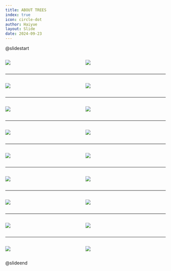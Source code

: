```yaml
---
title: ABOUT TREES
index: true
icon: circle-dot
author: Haiyue
layout: Slide
date: 2024-09-23
---
```

 
@slidestart

<div style="display:flex">
<div style="flex:1">

![](/reading/english/Level-P/ABOUT%20TREES/001.webp)
</div>
<div style="flex:1">

![](/reading/english/Level-P/ABOUT%20TREES/002.webp)
</div>
</div>

---

<div style="display:flex">
<div style="flex:1">

![](/reading/english/Level-P/ABOUT%20TREES/003.webp)
</div>
<div style="flex:1">

![](/reading/english/Level-P/ABOUT%20TREES/004.webp)
</div>
</div>

---

<div style="display:flex">
<div style="flex:1">

![](/reading/english/Level-P/ABOUT%20TREES/005.webp)
</div>
<div style="flex:1">

![](/reading/english/Level-P/ABOUT%20TREES/006.webp)
</div>
</div>

---

<div style="display:flex">
<div style="flex:1">

![](/reading/english/Level-P/ABOUT%20TREES/007.webp)
</div>
<div style="flex:1">

![](/reading/english/Level-P/ABOUT%20TREES/008.webp)
</div>
</div>

---

<div style="display:flex">
<div style="flex:1">

![](/reading/english/Level-P/ABOUT%20TREES/009.webp)
</div>
<div style="flex:1">

![](/reading/english/Level-P/ABOUT%20TREES/010.webp)
</div>
</div>

---

<div style="display:flex">
<div style="flex:1">

![](/reading/english/Level-P/ABOUT%20TREES/011.webp)
</div>
<div style="flex:1">

![](/reading/english/Level-P/ABOUT%20TREES/012.webp)
</div>
</div>

---

<div style="display:flex">
<div style="flex:1">

![](/reading/english/Level-P/ABOUT%20TREES/013.webp)
</div>
<div style="flex:1">

![](/reading/english/Level-P/ABOUT%20TREES/014.webp)
</div>
</div>

---

<div style="display:flex">
<div style="flex:1">

![](/reading/english/Level-P/ABOUT%20TREES/015.webp)
</div>
<div style="flex:1">

![](/reading/english/Level-P/ABOUT%20TREES/016.webp)
</div>
</div>

---

<div style="display:flex">
<div style="flex:1">

![](/reading/english/Level-P/ABOUT%20TREES/017.webp)
</div>
<div style="flex:1">

![](/reading/english/Level-P/ABOUT%20TREES/018.webp)
</div>
</div>

@slideend